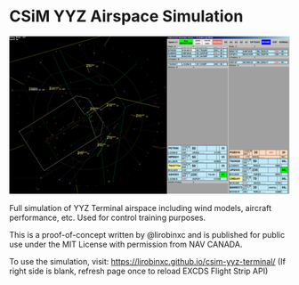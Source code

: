 # CSiM YYZ Airspace Simulation

![screenshot](https://github.com/lirobinxc/csim-yyz-airspace/blob/main/public/screenshot.png?raw=true)

Full simulation of YYZ Terminal airspace including wind models, aircraft performance, etc.
Used for control training purposes.

This is a proof-of-concept written by @lirobinxc and is published for public use under the MIT License with permission from NAV CANADA.

To use the simulation, visit: https://lirobinxc.github.io/csim-yyz-terminal/
(If right side is blank, refresh page once to reload EXCDS Flight Strip API)
